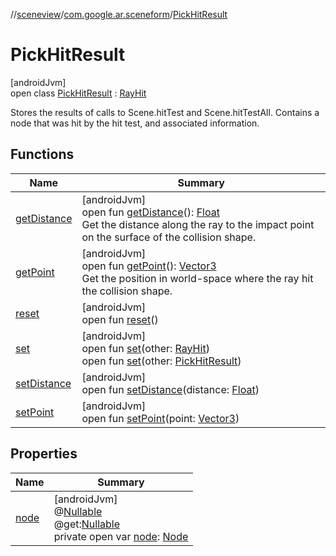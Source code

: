 //[sceneview](../../../index.md)/[com.google.ar.sceneform](../index.md)/[PickHitResult](index.md)

# PickHitResult

[androidJvm]\
open class [PickHitResult](index.md) : [RayHit](../../com.google.ar.sceneform.collision/-ray-hit/index.md)

Stores the results of calls to Scene.hitTest and Scene.hitTestAll. Contains a node that was hit by the hit test, and associated information.

## Functions

| Name | Summary |
|---|---|
| [getDistance](index.md#1496805960%2FFunctions%2F-1571379623) | [androidJvm]<br>open fun [getDistance](index.md#1496805960%2FFunctions%2F-1571379623)(): [Float](https://kotlinlang.org/api/latest/jvm/stdlib/kotlin/-float/index.html)<br>Get the distance along the ray to the impact point on the surface of the collision shape. |
| [getPoint](index.md#239169357%2FFunctions%2F-1571379623) | [androidJvm]<br>open fun [getPoint](index.md#239169357%2FFunctions%2F-1571379623)(): [Vector3](../../com.google.ar.sceneform.math/-vector3/index.md)<br>Get the position in world-space where the ray hit the collision shape. |
| [reset](reset.md) | [androidJvm]<br>open fun [reset](reset.md)() |
| [set](../../com.google.ar.sceneform.collision/-ray-hit/set.md) | [androidJvm]<br>open fun [set](../../com.google.ar.sceneform.collision/-ray-hit/set.md)(other: [RayHit](../../com.google.ar.sceneform.collision/-ray-hit/index.md))<br>open fun [set](set.md)(other: [PickHitResult](index.md)) |
| [setDistance](index.md#2065711722%2FFunctions%2F-1571379623) | [androidJvm]<br>open fun [setDistance](index.md#2065711722%2FFunctions%2F-1571379623)(distance: [Float](https://kotlinlang.org/api/latest/jvm/stdlib/kotlin/-float/index.html)) |
| [setPoint](index.md#1104272604%2FFunctions%2F-1571379623) | [androidJvm]<br>open fun [setPoint](index.md#1104272604%2FFunctions%2F-1571379623)(point: [Vector3](../../com.google.ar.sceneform.math/-vector3/index.md)) |

## Properties

| Name | Summary |
|---|---|
| [node](node.md) | [androidJvm]<br>@[Nullable](https://developer.android.com/reference/kotlin/androidx/annotation/Nullable.html)<br>@get:[Nullable](https://developer.android.com/reference/kotlin/androidx/annotation/Nullable.html)<br>private open var [node](node.md): [Node](../../io.github.sceneview.node/-node/index.md) |
